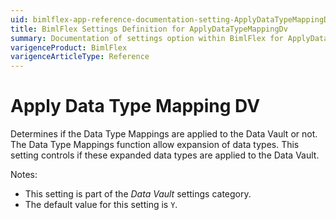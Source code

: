 ```yaml
---
uid: bimlflex-app-reference-documentation-setting-ApplyDataTypeMappingDv
title: BimlFlex Settings Definition for ApplyDataTypeMappingDv
summary: Documentation of settings option within BimlFlex for ApplyDataTypeMappingDv
varigenceProduct: BimlFlex
varigenceArticleType: Reference
---
```


# Apply Data Type Mapping DV

Determines if the Data Type Mappings are applied to the Data Vault or not. The Data Type Mappings function allow expansion of data types. This setting controls if these expanded data types are applied to the Data Vault.

Notes:

* This setting is part of the *Data Vault* settings category.
* The default value for this setting is `Y`.
